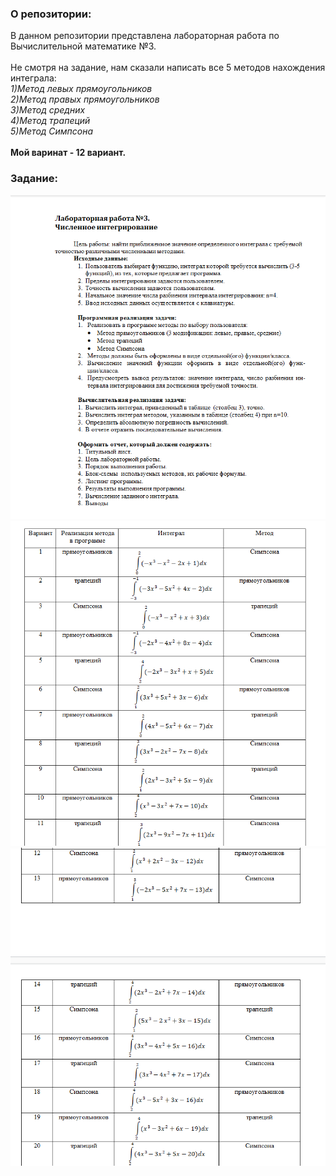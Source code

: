 ### О репозитории: 
В данном репозитории представлена лабораторная работа по Вычислительной математике №3.
</br></br> Не смотря на задание, нам сказали написать все 5 методов нахождения интеграла: 
</br> *1)Метод левых прямоугольников </br> 2)Метод правых прямоугольников </br> 3)Метод средних </br> 4)Метод трапеций </br> 5)Метод Симпсона*
</br></br> **Мой варинат - 12 вариант.**
### Задание: 
![Иллюстрация к проекту](https://github.com/DeltaHeavyVIP/V3/blob/master/tz/%D0%A1%D0%BD%D0%B8%D0%BC%D0%BE%D0%BA%20%D1%8D%D0%BA%D1%80%D0%B0%D0%BD%D0%B0%20(45).png)
![Иллюстрация к проекту](https://github.com/DeltaHeavyVIP/V3/blob/master/tz/%D0%A1%D0%BD%D0%B8%D0%BC%D0%BE%D0%BA%20%D1%8D%D0%BA%D1%80%D0%B0%D0%BD%D0%B0%20(46).png)
![Иллюстрация к проекту](https://github.com/DeltaHeavyVIP/V3/blob/master/tz/%D0%A1%D0%BD%D0%B8%D0%BC%D0%BE%D0%BA%20%D1%8D%D0%BA%D1%80%D0%B0%D0%BD%D0%B0%20(47).png)
